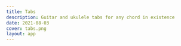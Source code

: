 ```yaml
---
title: Tabs
description: Guitar and ukulele tabs for any chord in existence
date: 2021-08-03
cover: tabs.png
layout: app
---
```


<script setup>
import { defineClientComponent } from 'vitepress'

const ChordTabs = defineClientComponent(() => {
  return import('./ChordTabs.vue')
})
</script>

<ChordTabs />

